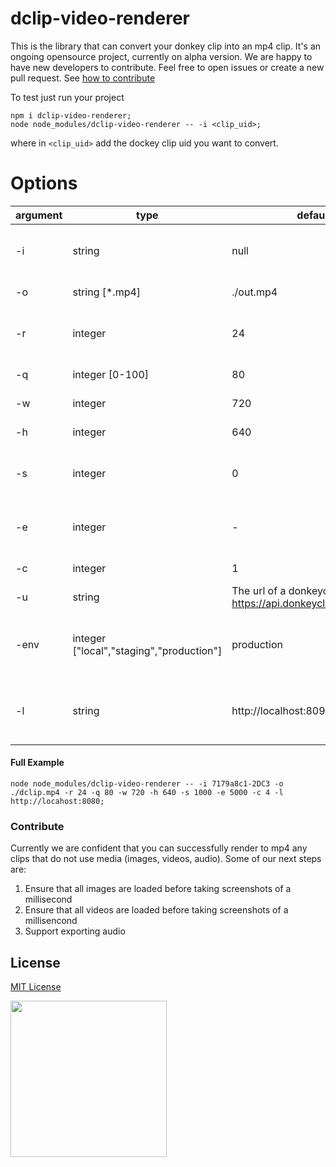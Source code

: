 # dclip-video-renderer

This is the library that can convert your donkey clip into an mp4 clip. It's an ongoing opensource project, currently on alpha version. We are happy to have new developers to contribute. Feel free to open issues or create a new pull request. See [how to contribute](#contribute)

To test just run your project

```
npm i dclip-video-renderer;
node node_modules/dclip-video-renderer -- -i <clip_uid>;
```

where in `<clip_uid>` add the dockey clip uid you want to convert.

# Options

| argument | type                                     | default                                                                | description                                      |
| -------- | ---------------------------------------- | ---------------------------------------------------------------------- | ------------------------------------------------ |
| -i       | string                                   | null                                                                   | The unique donkey clip id as an Input            |
| -o       | string [*.mp4]                           | ./out.mp4                                                              | The Output file path                             |
| -r       | integer                                  | 24                                                                     | FrameRate of the output video                    |
| -q       | integer [0-100]                          | 80                                                                     | Quality of the video                             |
| -w       | integer                                  | 720                                                                    | Width of the video                               |
| -h       | integer                                  | 640                                                                    | Height of the video                              |
| -s       | integer                                  | 0                                                                      | Start milisecond of the donkey clip              |
| -e       | integer                                  | -                                                                      | End milisecond of the donkey clip                |
| -c       | integer                                  | 1                                                                      | Number of cpus to use                            |
| -u       | string                                   | The url of a donkeyclip e.g. https://api.donkeyclip.com/embed/<clipid> |
| -env     | integer ["local","staging","production"] | production                                                             | select the environmet from witch to check the id |
| -l       | string                                   | http://localhost:8090                                                  | Enter the localhost url of the clip to render    |

#### Full Example

`node node_modules/dclip-video-renderer -- -i 7179a8c1-2DC3 -o ./dclip.mp4 -r 24 -q 80 -w 720 -h 640 -s 1000 -e 5000 -c 4 -l http://locahost:8080;`

### Contribute

Currently we are confident that you can successfully render to mp4 any clips that do not use media (images, videos, audio). Some of our next steps are:

1. Ensure that all images are loaded before taking screenshots of a millisecond
2. Ensure that all videos are loaded before taking screenshots of a millisencond
3. Support exporting audio

## License

[MIT License](https://opensource.org/licenses/MIT)

[<img src="https://presskit.donkeyclip.com/logos/donkey%20clip%20logo.svg" width=250></img>](https://donkeyclip.com)
